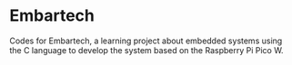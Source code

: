 # Embartech
Codes for Embartech, a learning project about embedded systems using the C language to develop the system based on the Raspberry Pi Pico W.
